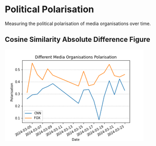 # Political Polarisation

Measuring the political polarisation of media organisations over time.

## Cosine Similarity Absolute Difference Figure

![cosine_similarity](Cosine_Distance_Political_Sentiment.png)